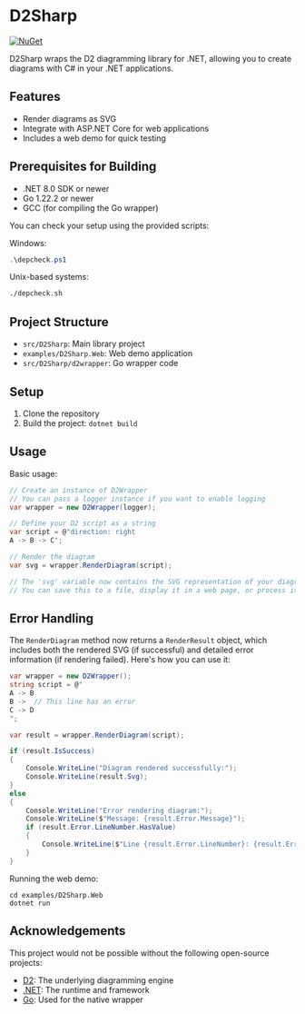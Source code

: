 # D2Sharp

[![NuGet](https://img.shields.io/nuget/v/D2Sharp.svg)](https://www.nuget.org/packages/D2Sharp/)

D2Sharp wraps the D2 diagramming library for .NET, allowing you to create diagrams with C# in your .NET applications.

## Features

- Render diagrams as SVG
- Integrate with ASP.NET Core for web applications
- Includes a web demo for quick testing

## Prerequisites for Building

- .NET 8.0 SDK or newer
- Go 1.22.2 or newer
- GCC (for compiling the Go wrapper)

You can check your setup using the provided scripts:

Windows:
```powershell
.\depcheck.ps1
```

Unix-based systems:
```bash
./depcheck.sh
```

## Project Structure

- `src/D2Sharp`: Main library project
- `examples/D2Sharp.Web`: Web demo application
- `src/D2Sharp/d2wrapper`: Go wrapper code

## Setup

1. Clone the repository
2. Build the project: `dotnet build`

## Usage

Basic usage:

```csharp
// Create an instance of D2Wrapper
// You can pass a logger instance if you want to enable logging
var wrapper = new D2Wrapper(logger);

// Define your D2 script as a string
var script = @"direction: right
A -> B -> C";

// Render the diagram
var svg = wrapper.RenderDiagram(script);

// The 'svg' variable now contains the SVG representation of your diagram
// You can save this to a file, display it in a web page, or process it further as needed
```

## Error Handling

The `RenderDiagram` method now returns a `RenderResult` object, which includes both the rendered SVG (if successful) and detailed error information (if rendering failed). Here's how you can use it:

```csharp
var wrapper = new D2Wrapper();
string script = @"
A -> B
B ->  // This line has an error
C -> D
";

var result = wrapper.RenderDiagram(script);

if (result.IsSuccess)
{
    Console.WriteLine("Diagram rendered successfully:");
    Console.WriteLine(result.Svg);
}
else
{
    Console.WriteLine("Error rendering diagram:");
    Console.WriteLine($"Message: {result.Error.Message}");
    if (result.Error.LineNumber.HasValue)
    {
        Console.WriteLine($"Line {result.Error.LineNumber}: {result.Error.LineContent}");
    }
}
```

Running the web demo:

```
cd examples/D2Sharp.Web
dotnet run
```

## Acknowledgements

This project would not be possible without the following open-source projects:

- [D2](https://github.com/terrastruct/d2): The underlying diagramming engine
- [.NET](https://github.com/dotnet/runtime): The runtime and framework
- [Go](https://github.com/golang/go): Used for the native wrapper